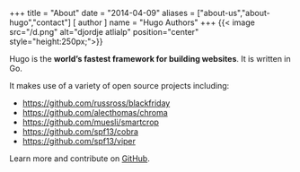 +++
title = "About"
date = "2014-04-09"
aliases = ["about-us","about-hugo","contact"]
[ author ]
  name = "Hugo Authors"
+++
{{< image src="/d.png" alt="djordje atlialp" position="center" style="height:250px;">}}

Hugo is the **world’s fastest framework for building websites**. It is written in Go.

It makes use of a variety of open source projects including:

* https://github.com/russross/blackfriday
* https://github.com/alecthomas/chroma
* https://github.com/muesli/smartcrop
* https://github.com/spf13/cobra
* https://github.com/spf13/viper

Learn more and contribute on [GitHub](https://github.com/gohugoio).
